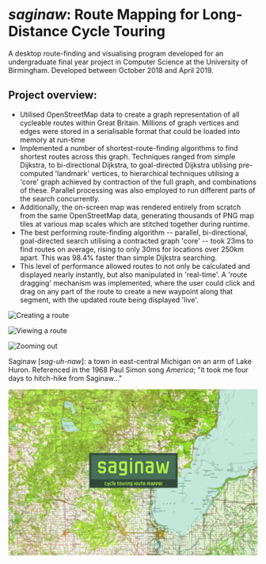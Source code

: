 # _saginaw_: Route Mapping for Long-Distance Cycle Touring
A desktop route-finding and visualising program developed for an undergraduate final year project in Computer Science at the University of Birmingham. Developed between October 2018 and April 2019.

## Project overview:
- Utilised OpenStreetMap data to create a graph representation of all cycleable routes within Great Britain. Millions of graph vertices and edges were stored in a serialisable format that could be loaded into memory at run-time
- Implemented a number of shortest-route-finding algorithms to find shortest routes across this graph. Techniques ranged from simple Dijkstra, to bi-directional Dijkstra, to goal-directed Dijkstra utilising pre-computed 'landmark' vertices, to hierarchical techniques utilising a 'core' graph achieved by contraction of the full graph, and combinations of these. Parallel processing was also employed to run different parts of the search concurrently.
- Additionally, the on-screen map was rendered entirely from scratch from the same OpenStreetMap data, generating thousands of PNG map tiles at various map scales which are stitched together during runtime.
- The best performing route-finding algorithm -- parallel, bi-directional, goal-directed search utilising a contracted graph 'core' -- took 23ms to find routes on average, rising to only 30ms for locations over 250km apart. This was 98.4% faster than simple Dijkstra searching.
- This level of performance allowed routes to not only be calculated and displayed nearly instantly, but also manipulated in 'real-time'. A 'route dragging' mechanism was implemented, where the user could click and drag on any part of the route to create a new waypoint along that segment, with the updated route being displayed 'live'.

![Creating a route](saginaw/res/gifs/clip1.gif)

![Viewing a route](saginaw/res/gifs/clip2.gif)

![Zooming out](saginaw/res/gifs/clip3.gif)

Saginaw [_sag-uh-naw_]: a town in east-central Michigan on an arm of Lake Huron. Referenced in the 1968 Paul Simon song _America_; "it took me four days to hitch-hike from Saginaw..."

![Project cover image](saginaw/res/icon/splash.png?raw=true)
